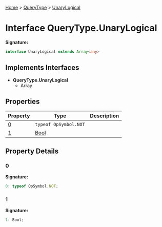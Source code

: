 [Home](../../../index.md) &gt; [QueryType](../../querytype.md) &gt; [UnaryLogical](./unarylogical.md)

# Interface QueryType.UnaryLogical


<b>Signature:</b>

```typescript
interface UnaryLogical extends Array<any> 
```

## Implements Interfaces

- <b>QueryType.UnaryLogical</b>
    - Array

## Properties

|  Property | Type | Description |
|  --- | --- | --- |
|  [0](./unarylogical.md#0-property) | `typeof OpSymbol.NOT` |  |
|  [1](./unarylogical.md#1-property) | [Bool](../types/bool.md) |  |

## Property Details

<a id="0-property"></a>

### 0

<b>Signature:</b>

```typescript
0: typeof OpSymbol.NOT;
```

<a id="1-property"></a>

### 1

<b>Signature:</b>

```typescript
1: Bool;
```
